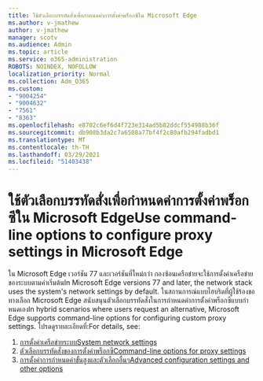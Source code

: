 ```yaml
---
title: ใช้ตัวเลือกบรรทัดสั่งเพื่อกําหนดค่าการตั้งค่าพร็อกซีใน Microsoft Edge
ms.author: v-jmathew
author: v-jmathew
manager: scotv
ms.audience: Admin
ms.topic: article
ms.service: o365-administration
ROBOTS: NOINDEX, NOFOLLOW
localization_priority: Normal
ms.collection: Adm_O365
ms.custom:
- "9004254"
- "9004632"
- "7561"
- "8363"
ms.openlocfilehash: e8702c6ef6d4f723e314ad5b82ddcf554988b36f
ms.sourcegitcommit: db908b3da2c7a6508a77bf4f2c80afb294fadbd1
ms.translationtype: MT
ms.contentlocale: th-TH
ms.lasthandoff: 03/29/2021
ms.locfileid: "51403438"
---
```

# <a name="use-command-line-options-to-configure-proxy-settings-in-microsoft-edge"></a><span data-ttu-id="543fe-102">ใช้ตัวเลือกบรรทัดสั่งเพื่อกําหนดค่าการตั้งค่าพร็อกซีใน Microsoft Edge</span><span class="sxs-lookup"><span data-stu-id="543fe-102">Use command-line options to configure proxy settings in Microsoft Edge</span></span>

<span data-ttu-id="543fe-103">ใน Microsoft Edge เวอร์ชัน 77 และเวอร์ชันที่ใหม่กว่า กองซ้อนเครือข่ายจะใช้การตั้งค่าเครือข่ายของระบบตามค่าเริ่มต้น</span><span class="sxs-lookup"><span data-stu-id="543fe-103">In Microsoft Edge versions 77 and later, the network stack uses the system's network settings by default.</span></span> <span data-ttu-id="543fe-104">ในสถานการณ์แบบไฮบริดที่ผู้ใช้ร้องขอทางเลือก Microsoft Edge สนับสนุนตัวเลือกบรรทัดสั่งในการกําหนดค่าการตั้งค่าพร็อกซีแบบกําหนดเอง</span><span class="sxs-lookup"><span data-stu-id="543fe-104">In hybrid scenarios where users request an alternative, Microsoft Edge supports command-line options for configuring custom proxy settings.</span></span> <span data-ttu-id="543fe-105">โปรดดูรายละเอียดที่:</span><span class="sxs-lookup"><span data-stu-id="543fe-105">For details, see:</span></span>

1. [<span data-ttu-id="543fe-106">การตั้งค่าเครือข่ายระบบ</span><span class="sxs-lookup"><span data-stu-id="543fe-106">System network settings</span></span>](https://go.microsoft.com/fwlink/?linkid=2133962)
2. [<span data-ttu-id="543fe-107">ตัวเลือกบรรทัดสั่งของการตั้งค่าพร็อกซี</span><span class="sxs-lookup"><span data-stu-id="543fe-107">Command-line options for proxy settings</span></span>](https://go.microsoft.com/fwlink/?linkid=2134292)
3. [<span data-ttu-id="543fe-108">การตั้งค่าการกําหนดค่าขั้นสูงและตัวเลือกอื่นๆ</span><span class="sxs-lookup"><span data-stu-id="543fe-108">Advanced configuration settings and other options</span></span>](https://go.microsoft.com/fwlink/?linkid=2134293)
